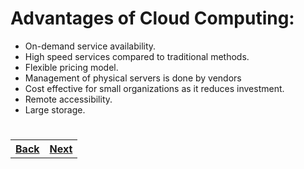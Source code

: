 # Advantages of Cloud Computing:

- On-demand service availability.
- High speed services compared to traditional methods.
- Flexible pricing model.
- Management of physical servers is done by vendors
- Cost effective for small organizations as it reduces investment.
- Remote accessibility.
- Large storage.    
 #
 #
<table width = "300%"><tr><th><a href = "Introduction.md">Back</a></th><th> <a href = "Amazon%20EC2.md">Next</a></th></tr></table>

